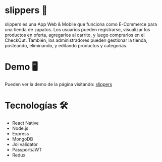 # slippers 👞

slippers es una App Web & Mobile que funciona como E-Commerce para una tienda de zapatos. Los usuarios pueden registrarse, visualizar los productos en oferta, agregarlos al carrito, y luego comprarlos en el CheckOut. También, los administradores pueden gestionar la tienda, posteando, eliminando, y editando productos y categorías. 

##

# Demo 🖥

Pueden ver la demo de la página visitando:  <a href="https://slippersweb.herokuapp.com/" target="_blank">slippers</a> 
 
##

# Tecnologías 🛠

- React Native
- Node.js
- Express
- MongoDB
- Joi validator
- Passport/JWT
- Redux
